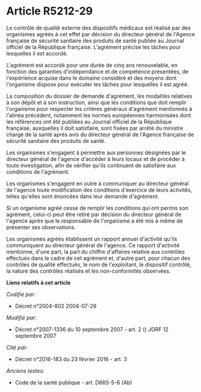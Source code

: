 # Article R5212-29

Le contrôle de qualité externe des dispositifs médicaux est réalisé par des organismes agréés à cet effet par décision du
directeur général de l'Agence française de sécurité sanitaire des produits de santé publiée au Journal officiel de la
République française. L'agrément précise les tâches pour lesquelles il est accordé.

L'agrément est accordé pour une durée de cinq ans renouvelable, en fonction des garanties d'indépendance et de compétence
présentées, de l'expérience acquise dans le domaine considéré et des moyens dont l'organisme dispose pour exécuter les tâches
pour lesquelles il est agréé.

La composition du dossier de demande d'agrément, les modalités relatives à son dépôt et à son instruction, ainsi que les
conditions que doit remplir l'organisme pour respecter les critères généraux d'agrément mentionnés à l'alinéa précédent,
notamment les normes européennes harmonisées dont les références ont été publiées au Journal officiel de la République
française, auxquelles il doit satisfaire, sont fixées par arrêté du ministre chargé de la santé après avis du directeur
général de l'Agence française de sécurité sanitaire des produits de santé.

Les organismes s'engagent à permettre aux personnes désignées par le directeur général de l'agence d'accéder à leurs locaux
et de procéder à toute investigation, afin de vérifier qu'ils continuent de satisfaire aux conditions de l'agrément.

Les organismes s'engagent en outre à communiquer au directeur général de l'agence toute modification des conditions
d'exercice de leurs activités, telles qu'elles sont énoncées dans leur demande d'agrément.

Si un organisme agréé cesse de remplir les conditions qui ont permis son agrément, celui-ci peut être retiré par décision du
directeur général de l'agence après que le responsable de l'organisme a été mis à même de présenter ses observations.

Les organismes agréés établissent un rapport annuel d'activité qu'ils communiquent au directeur général de l'agence. Ce
rapport d'activité mentionne, d'une part, la part du chiffre d'affaires relative aux contrôles effectués dans le cadre de cet
agrément et, d'autre part, pour chacun des contrôles de qualité effectués, le nom de l'exploitant, le dispositif contrôlé, la
nature des contrôles réalisés et les non-conformités observées.

**Liens relatifs à cet article**

_Codifié par_:

  - Décret n°2004-802 2004-07-29

_Modifié par_:

  - Décret n°2007-1336 du 10 septembre 2007 - art. 2 () JORF 12 septembre 2007

_Cité par_:

  - Décret n°2016-183 du 23 février 2016 - art. 3

_Anciens textes_:

  - Code de la santé publique - art. D665-5-6 (Ab)
